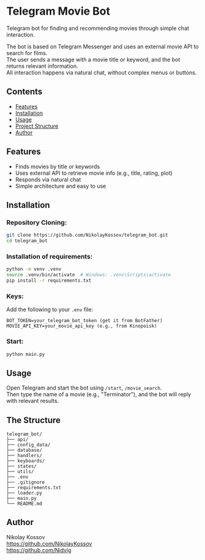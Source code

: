 # Telegram Movie Bot

Telegram bot for finding and recommending movies through simple chat interaction.

The bot is based on Telegram Messenger and uses an external movie API to search for films.  
The user sends a message with a movie title or keyword, and the bot returns relevant information.  
All interaction happens via natural chat, without complex menus or buttons.

## Contents

- [Features](#features)
- [Installation](#installation)
- [Usage](#usage)
- [Project Structure](#the-structure)
- [Author](#author)

## Features

- Finds movies by title or keywords  
- Uses external API to retrieve movie info (e.g., title, rating, plot)  
- Responds via natural chat  
- Simple architecture and easy to use  

## Installation

### Repository Cloning:

```bash
git clone https://github.com/NikolayKossov/telegram_bot.git
cd telegram_bot
```

### Installation of requirements:

```bash
python -m venv .venv
source .venv/bin/activate  # Windows: .venv\Scripts\activate
pip install -r requirements.txt
```

### Keys:

Add the following to your `.env` file:

```
BOT_TOKEN=your_telegram_bot_token (get it from BotFather)  
MOVIE_API_KEY=your_movie_api_key (e.g., from Kinopoisk)
```

### Start:

```bash
python main.py
```

## Usage

Open Telegram and start the bot using `/start`, `/movie_search`.  
Then type the name of a movie (e.g., "Terminator"), and the bot will reply with relevant results.

## The Structure

```
telegram_bot/
├── api/
├── config_data/
├── database/
├── handlers/
├── keyboards/
├── states/
├── utils/
├── .env
├── .gitignore
├── requirements.txt
├── loader.py
├── main.py
└── README.md
```

## Author

Nikolay Kossov  
https://github.com/NikolayKossov  
https://github.com/Nidvig
